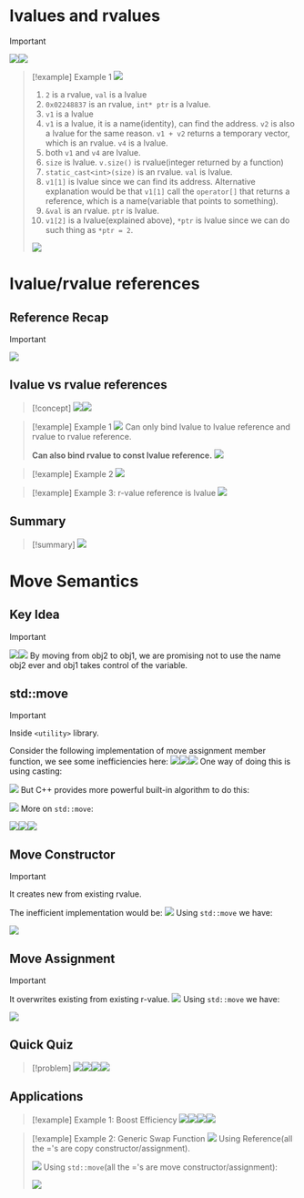 # lvalues and rvalues
> [!important]
> ![](Move_Semantics.assets/image-20240118203131503.png)![](Move_Semantics.assets/image-20240118204415284.png)

> [!example] Example 1
> ![](Move_Semantics.assets/image-20240118203227984.png)
> 1. `2` is a rvalue, `val` is a lvalue
> 2. `0x02248837` is an rvalue, `int* ptr` is a lvalue.
> 3. `v1` is a lvalue
> 4. `v1` is a lvalue, it is a name(identity), can find the address. `v2` is also a lvalue for the same reason. `v1 + v2` returns a temporary vector, which is an rvalue. `v4` is a lvalue.
> 5. both `v1` and `v4` are lvalue.
> 6. `size` is lvalue. `v.size()` is rvalue(integer returned by a function)
> 7. `static_cast<int>(size)` is an rvalue. `val` is lvalue.
> 8. `v1[1]` is lvalue since we can find its address. Alternative explanation would be that `v1[1]` call the `operator[]` that returns a reference, which is a name(variable that points to something).
> 9. `&val` is an rvalue. `ptr` is lvalue.
> 10. `v1[2]` is a lvalue(explained above), `*ptr` is lvalue since we can do such thing as `*ptr = 2`.
> 
> ![](Move_Semantics.assets/image-20240118204633822.png)


# lvalue/rvalue references
## Reference Recap
> [!important]
> ![](Move_Semantics.assets/image-20240118214808299.png)



## lvalue vs rvalue references
> [!concept]
> ![](Move_Semantics.assets/image-20240118211217693.png)![](Move_Semantics.assets/image-20240118211315768.png)

> [!example] Example 1
> ![](Move_Semantics.assets/image-20240118204648132.png)
> Can only bind lvalue to lvalue reference and rvalue to rvalue reference.
> 
> **Can also bind  rvalue to const lvalue reference.**
> ![](Move_Semantics.assets/image-20240118211412547.png)

> [!example] Example 2
> ![](Move_Semantics.assets/image-20240118211143520.png)


> [!example] Example 3: r-value reference is lvalue
> ![](Move_Semantics.assets/image-20240118211541316.png)


## Summary
> [!summary]
> ![](Move_Semantics.assets/image-20240118211557114.png)





# Move Semantics
## Key Idea
> [!important]
> ![](Move_Semantics.assets/image-20240118210913753.png)![](Move_Semantics.assets/image-20240118211702175.png)
> By moving from obj2 to obj1, we are promising not to use the name obj2 ever and obj1 takes control of the variable.



## std::move
> [!important]
> Inside `<utility>` library.
> 
> Consider the following implementation of move assignment member function, we see some inefficiencies here:
> ![](Move_Semantics.assets/image-20240118213220013.png)![](Move_Semantics.assets/image-20240118213230098.png)![](Move_Semantics.assets/image-20240118213315164.png)
> One way of doing this is using casting:
> 
> ![](Move_Semantics.assets/image-20240118213338565.png)
> But C++ provides more powerful built-in algorithm to do this:
> 
> ![](Move_Semantics.assets/image-20240118213358477.png)
> More on `std::move`:
> 
> ![](Move_Semantics.assets/image-20240118213725557.png)![](Move_Semantics.assets/image-20240118213737328.png)![](Move_Semantics.assets/image-20240118213752982.png)





## Move Constructor
> [!important]
> It creates new from existing rvalue.
> 
> The inefficient implementation would be:
> ![](Move_Semantics.assets/image-20240118213543381.png)
> Using `std::move` we have:
> 
> ![](Move_Semantics.assets/image-20240118213609556.png)





## Move Assignment
> [!important]
> It overwrites existing from existing r-value.
> ![](Move_Semantics.assets/image-20240118213539165.png)
> Using `std::move` we have:
> 
> ![](Move_Semantics.assets/image-20240118213627265.png)




## Quick Quiz
> [!problem]
> ![](Move_Semantics.assets/image-20240118214037725.png)![](Move_Semantics.assets/image-20240118220552262.png)![](Move_Semantics.assets/image-20240118220558632.png)![](Move_Semantics.assets/image-20240118220617001.png)



## Applications
> [!example] Example 1: Boost Efficiency
> ![](Move_Semantics.assets/image-20240118213908260.png)![](Move_Semantics.assets/image-20240118213919089.png)![](Move_Semantics.assets/image-20240118213936192.png)![](Move_Semantics.assets/image-20240118214000925.png)


> [!example] Example 2: Generic Swap Function
> ![](Move_Semantics.assets/image-20240118214428849.png)
> Using Reference(all the ='s are copy constructor/assignment).
> 
> ![](Move_Semantics.assets/image-20240118215930345.png)
> Using `std::move`(all the ='s are move constructor/assignment):
> 
> ![](Move_Semantics.assets/image-20240118220005884.png)
























